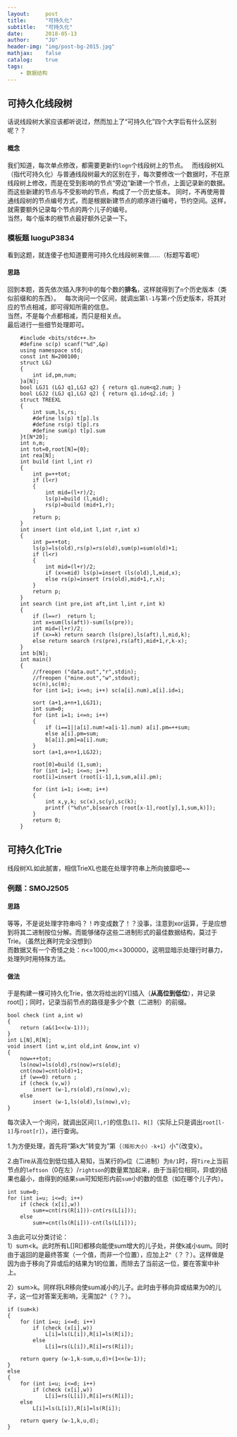 ```yaml
---
layout:     post
title:      "可持久化"
subtitle:   "可持久化"
date:       2018-05-13
author:     "JU"
header-img: "img/post-bg-2015.jpg"
mathjax:    false
catalog:    true
tags:
    - 数据结构
---
```


## 可持久化线段树
话说线段树大家应该都听说过，然而加上了“可持久化”四个大字后有什么区别呢？？
#### 概念
我们知道，每次单点修改，都需要更新约`logn`个线段树上的节点。  
而线段树XL（指代可持久化）与普通线段树最大的区别在于，每次要修改一个数据时，不在原线段树上修改，而是在受到影响的节点“旁边”新建一个节点，上面记录新的数据。  
而这些新建的节点与不受影响的节点，构成了一个历史版本。
同时，不再使用普通线段树的节点编号方式，而是根据新建节点的顺序进行编号，节约空间。这样，就需要额外记录每个节点的两个儿子的编号。  
当然，每个版本的根节点最好额外记录一下。
### 模板题 luoguP3834
看到这题，就连傻子也知道要用可持久化线段树来做……（标题写着呢）  
#### 思路
回到本题，首先依次插入序列中的每个数的**排名**，这样就得到了`n`个历史版本（类似前缀和的东西）。  
每次询问一个区间，就调出第`l-1`与第`r`个历史版本，将其对应的节点相减，即可得知所需的信息。  
当然，不是每个点都相减，而只是相关点。  
最后进行一些细节处理即可。

        #include <bits/stdc++.h>
        #define sc(p) scanf("%d",&p)
        using namespace std;
        const int N=200100;
        struct LGJ
        {
            int id,pm,num;
        }a[N];
        bool LGJ1 (LGJ q1,LGJ q2) { return q1.num<q2.num; }
        bool LGJ2 (LGJ q1,LGJ q2) { return q1.id<q2.id; }
        struct TREEXL
        {
            int sum,ls,rs;
            #define ls(p) t[p].ls
            #define rs(p) t[p].rs
            #define sum(p) t[p].sum
        }t[N*20];
        int n,m;
        int tot=0,root[N]={0};
        int rea[N];
        int build (int l,int r)
        {
            int p=++tot;
            if (l<r)
            {
                int mid=(l+r)/2;
                ls(p)=build (l,mid);
                rs(p)=build (mid+1,r);
            }
            return p;
        }
        int insert (int old,int l,int r,int x)
        {
            int p=++tot;
            ls(p)=ls(old),rs(p)=rs(old),sum(p)=sum(old)+1;
            if (l<r)
            {
                int mid=(l+r)/2;
                if (x<=mid) ls(p)=insert (ls(old),l,mid,x);
                else rs(p)=insert (rs(old),mid+1,r,x);
            }
            return p;
        }
        int search (int pre,int aft,int l,int r,int k)
        {
            if (l==r)  return l;
            int x=sum(ls(aft))-sum(ls(pre));
            int mid=(l+r)/2;
            if (x>=k) return search (ls(pre),ls(aft),l,mid,k);
            else return search (rs(pre),rs(aft),mid+1,r,k-x);
        }
        int b[N];
        int main()
        {
            //freopen ("data.out","r",stdin);
            //freopen ("mine.out","w",stdout);
            sc(n),sc(m);
            for (int i=1; i<=n; i++) sc(a[i].num),a[i].id=i;

            sort (a+1,a+n+1,LGJ1);
            int sum=0;
            for (int i=1; i<=n; i++)
            {
                if (i==1||a[i].num!=a[i-1].num) a[i].pm=++sum;
                else a[i].pm=sum;
                b[a[i].pm]=a[i].num;
            }
            sort (a+1,a+n+1,LGJ2);

            root[0]=build (1,sum);
            for (int i=1; i<=n; i++)
            root[i]=insert (root[i-1],1,sum,a[i].pm);

            for (int i=1; i<=m; i++)
            {
                int x,y,k; sc(x),sc(y),sc(k);
                printf ("%d\n",b[search (root[x-1],root[y],1,sum,k)]);
            }
            return 0;
        }

## 可持久化Trie
线段树XL如此腻害，相信TrieXL也能在处理字符串上所向披靡吧~~
### 例题：SMOJ2505
#### 思路
等等，不是说处理字符串吗？！咋变成数了！？没事，注意到xor运算，于是应想到将其二进制按位分解。而能够储存这些二进制形式的最佳数据结构，莫过于Trie。（虽然比赛时完全没想到）  
而数据又有一个奇怪之处：n<=1000,m<=300000，这明显暗示处理行时暴力，处理列时用特殊方法。  
#### 做法
于是构建一棵可持久化Trie，依次将给出的Y[]插入（**从高位到低位**），并记录root[]；同时，记录当前节点的路径是多少个数（二进制）的前缀。  

    bool check (int a,int w)
    {
        return (a&(1<<(w-1)));
    }
    int L[N],R[N];
    void insert (int w,int old,int &now,int v)
    {
        now=++tot;
        ls(now)=ls(old),rs(now)=rs(old);
        cnt(now)=cnt(old)+1;
        if (w==0) return ;
        if (check (v,w)) 
            insert (w-1,rs(old),rs(now),v);
        else 
            insert (w-1,ls(old),ls(now),v);
    }
    
每次读入一个询问，就调出区间`[l,r]`的信息`L[]`、`R[]`（实际上只是调出`root[l-1]`与`root[r]`），进行查询。  

1.为方便处理，首先将“第`k`大”转变为”第（`（矩形大小）-k+1`）小“（改变`k`）。 

2.由Tire从高位到低位插入易知，当某行的`w`位（二进制）为`0/1`时，将`Tire`上当前节点的`leftson`（0在左）/`rightson`的数量累加起来，由于当前位相同，异或的结果也最小，由得到的结果`sum`可知矩形内前`sum`小的数的信息（如在哪个儿子内）。  

    int sum=0;
	for (int i=u; i<=d; i++)
		if (check (x[i],w)) 
			sum+=cnt(rs(R[i]))-cnt(rs(L[i]));
		else 
			sum+=cnt(ls(R[i]))-cnt(ls(L[i]));

3.由此可以分类讨论：  
  1）sum<k。此时所有L[]R[]都移向能使sum增大的儿子处，并使k减小sum。同时由于返回的是最终答案（一个值，而非一个位置），应加上2^（？？）。这样做是因为由于移向了异或后的结果为1的位置，而除去了当前这一位，要在答案中补上。  

  2）sum>k。同样将LR移向使sum减小的儿子。此时由于移向异或结果为0的儿子，这一位对答案无影响，无需加2^（？？）。  
  
	if (sum<k)
	{	
		for (int i=u; i<=d; i++)
			if (check (x[i],w)) 
				L[i]=ls(L[i]),R[i]=ls(R[i]); 
			else 
				L[i]=rs(L[i]),R[i]=rs(R[i]); 

		return query (w-1,k-sum,u,d)+(1<<(w-1));
	}
	else
	{
		for (int i=u; i<=d; i++)
			if (check (x[i],w)) 
				L[i]=rs(L[i]),R[i]=rs(R[i]);
		else 
			L[i]=ls(L[i]),R[i]=ls(R[i]);

		return query (w-1,k,u,d);
	}
